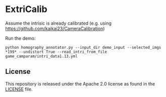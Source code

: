 # ExtriCalib
Assume the intrisic is already calibrated (e.g. using https://github.com/kaikai23/CameraCalibration)

Run the demo:
```
python homography_annotator.py --input_dir demo_input --selected_imgs *199* --undistort True --read_intri_from_file game_camparam/intri_data1.13.yml
```

## License

This repository is released under the Apache 2.0 license as found in the [LICENSE](LICENSE) file.

